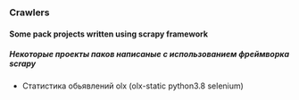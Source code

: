 ### Crawlers
#### Some pack projects written using scrapy framework
##### Некоторые проекты паков написаные с использованием фреймворка scrapy 

- Статистика обьявлений olx (olx-static python3.8 selenium)
